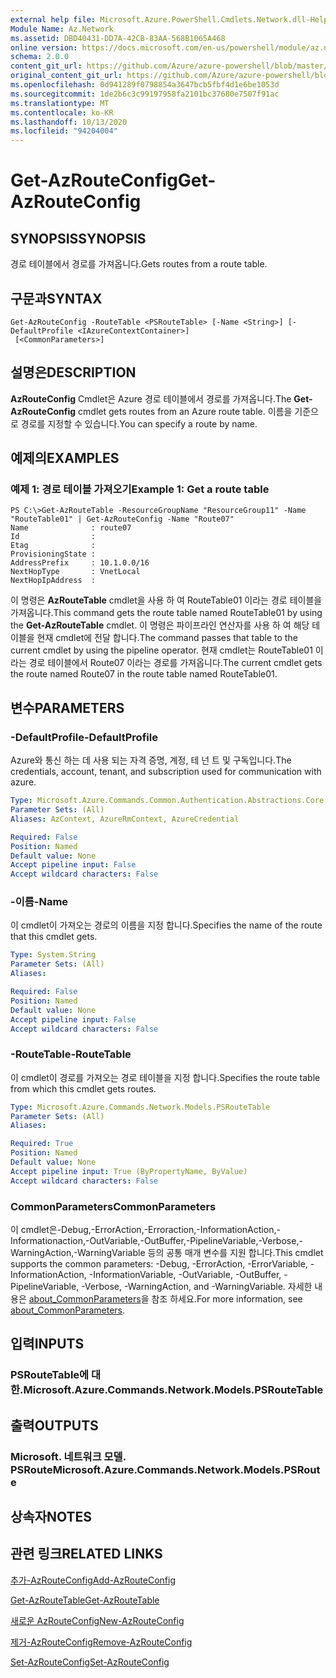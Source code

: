 ```yaml
---
external help file: Microsoft.Azure.PowerShell.Cmdlets.Network.dll-Help.xml
Module Name: Az.Network
ms.assetid: DBD40431-DD7A-42CB-83AA-568B1065A468
online version: https://docs.microsoft.com/en-us/powershell/module/az.network/get-azrouteconfig
schema: 2.0.0
content_git_url: https://github.com/Azure/azure-powershell/blob/master/src/Network/Network/help/Get-AzRouteConfig.md
original_content_git_url: https://github.com/Azure/azure-powershell/blob/master/src/Network/Network/help/Get-AzRouteConfig.md
ms.openlocfilehash: 0d941289f0798854a3647bcb5fbf4d1e6be1053d
ms.sourcegitcommit: 1de2b6c3c99197958fa2101bc37680e7507f91ac
ms.translationtype: MT
ms.contentlocale: ko-KR
ms.lasthandoff: 10/13/2020
ms.locfileid: "94204004"
---
```

# <span data-ttu-id="0d5cb-101">Get-AzRouteConfig</span><span class="sxs-lookup"><span data-stu-id="0d5cb-101">Get-AzRouteConfig</span></span>

## <span data-ttu-id="0d5cb-102">SYNOPSIS</span><span class="sxs-lookup"><span data-stu-id="0d5cb-102">SYNOPSIS</span></span>
<span data-ttu-id="0d5cb-103">경로 테이블에서 경로를 가져옵니다.</span><span class="sxs-lookup"><span data-stu-id="0d5cb-103">Gets routes from a route table.</span></span>

## <span data-ttu-id="0d5cb-104">구문과</span><span class="sxs-lookup"><span data-stu-id="0d5cb-104">SYNTAX</span></span>

```
Get-AzRouteConfig -RouteTable <PSRouteTable> [-Name <String>] [-DefaultProfile <IAzureContextContainer>]
 [<CommonParameters>]
```

## <span data-ttu-id="0d5cb-105">설명은</span><span class="sxs-lookup"><span data-stu-id="0d5cb-105">DESCRIPTION</span></span>
<span data-ttu-id="0d5cb-106">**AzRouteConfig** Cmdlet은 Azure 경로 테이블에서 경로를 가져옵니다.</span><span class="sxs-lookup"><span data-stu-id="0d5cb-106">The **Get-AzRouteConfig** cmdlet gets routes from an Azure route table.</span></span>
<span data-ttu-id="0d5cb-107">이름을 기준으로 경로를 지정할 수 있습니다.</span><span class="sxs-lookup"><span data-stu-id="0d5cb-107">You can specify a route by name.</span></span>

## <span data-ttu-id="0d5cb-108">예제의</span><span class="sxs-lookup"><span data-stu-id="0d5cb-108">EXAMPLES</span></span>

### <span data-ttu-id="0d5cb-109">예제 1: 경로 테이블 가져오기</span><span class="sxs-lookup"><span data-stu-id="0d5cb-109">Example 1: Get a route table</span></span>
```
PS C:\>Get-AzRouteTable -ResourceGroupName "ResourceGroup11" -Name "RouteTable01" | Get-AzRouteConfig -Name "Route07"
Name              : route07
Id                : 
Etag              : 
ProvisioningState : 
AddressPrefix     : 10.1.0.0/16
NextHopType       : VnetLocal
NextHopIpAddress  :
```

<span data-ttu-id="0d5cb-110">이 명령은 **AzRouteTable** cmdlet을 사용 하 여 RouteTable01 이라는 경로 테이블을 가져옵니다.</span><span class="sxs-lookup"><span data-stu-id="0d5cb-110">This command gets the route table named RouteTable01 by using the **Get-AzRouteTable** cmdlet.</span></span>
<span data-ttu-id="0d5cb-111">이 명령은 파이프라인 연산자를 사용 하 여 해당 테이블을 현재 cmdlet에 전달 합니다.</span><span class="sxs-lookup"><span data-stu-id="0d5cb-111">The command passes that table to the current cmdlet by using the pipeline operator.</span></span>
<span data-ttu-id="0d5cb-112">현재 cmdlet는 RouteTable01 이라는 경로 테이블에서 Route07 이라는 경로를 가져옵니다.</span><span class="sxs-lookup"><span data-stu-id="0d5cb-112">The current cmdlet gets the route named Route07 in the route table named RouteTable01.</span></span>

## <span data-ttu-id="0d5cb-113">변수</span><span class="sxs-lookup"><span data-stu-id="0d5cb-113">PARAMETERS</span></span>

### <span data-ttu-id="0d5cb-114">-DefaultProfile</span><span class="sxs-lookup"><span data-stu-id="0d5cb-114">-DefaultProfile</span></span>
<span data-ttu-id="0d5cb-115">Azure와 통신 하는 데 사용 되는 자격 증명, 계정, 테 넌 트 및 구독입니다.</span><span class="sxs-lookup"><span data-stu-id="0d5cb-115">The credentials, account, tenant, and subscription used for communication with azure.</span></span>

```yaml
Type: Microsoft.Azure.Commands.Common.Authentication.Abstractions.Core.IAzureContextContainer
Parameter Sets: (All)
Aliases: AzContext, AzureRmContext, AzureCredential

Required: False
Position: Named
Default value: None
Accept pipeline input: False
Accept wildcard characters: False
```

### <span data-ttu-id="0d5cb-116">-이름</span><span class="sxs-lookup"><span data-stu-id="0d5cb-116">-Name</span></span>
<span data-ttu-id="0d5cb-117">이 cmdlet이 가져오는 경로의 이름을 지정 합니다.</span><span class="sxs-lookup"><span data-stu-id="0d5cb-117">Specifies the name of the route that this cmdlet gets.</span></span>

```yaml
Type: System.String
Parameter Sets: (All)
Aliases:

Required: False
Position: Named
Default value: None
Accept pipeline input: False
Accept wildcard characters: False
```

### <span data-ttu-id="0d5cb-118">-RouteTable</span><span class="sxs-lookup"><span data-stu-id="0d5cb-118">-RouteTable</span></span>
<span data-ttu-id="0d5cb-119">이 cmdlet이 경로를 가져오는 경로 테이블을 지정 합니다.</span><span class="sxs-lookup"><span data-stu-id="0d5cb-119">Specifies the route table from which this cmdlet gets routes.</span></span>

```yaml
Type: Microsoft.Azure.Commands.Network.Models.PSRouteTable
Parameter Sets: (All)
Aliases:

Required: True
Position: Named
Default value: None
Accept pipeline input: True (ByPropertyName, ByValue)
Accept wildcard characters: False
```

### <span data-ttu-id="0d5cb-120">CommonParameters</span><span class="sxs-lookup"><span data-stu-id="0d5cb-120">CommonParameters</span></span>
<span data-ttu-id="0d5cb-121">이 cmdlet은-Debug,-ErrorAction,-Erroraction,-InformationAction,-Informationaction,-OutVariable,-OutBuffer,-PipelineVariable,-Verbose,-WarningAction,-WarningVariable 등의 공통 매개 변수를 지원 합니다.</span><span class="sxs-lookup"><span data-stu-id="0d5cb-121">This cmdlet supports the common parameters: -Debug, -ErrorAction, -ErrorVariable, -InformationAction, -InformationVariable, -OutVariable, -OutBuffer, -PipelineVariable, -Verbose, -WarningAction, and -WarningVariable.</span></span> <span data-ttu-id="0d5cb-122">자세한 내용은 [about_CommonParameters](http://go.microsoft.com/fwlink/?LinkID=113216)을 참조 하세요.</span><span class="sxs-lookup"><span data-stu-id="0d5cb-122">For more information, see [about_CommonParameters](http://go.microsoft.com/fwlink/?LinkID=113216).</span></span>

## <span data-ttu-id="0d5cb-123">입력</span><span class="sxs-lookup"><span data-stu-id="0d5cb-123">INPUTS</span></span>

### <span data-ttu-id="0d5cb-124">PSRouteTable에 대 한.</span><span class="sxs-lookup"><span data-stu-id="0d5cb-124">Microsoft.Azure.Commands.Network.Models.PSRouteTable</span></span>

## <span data-ttu-id="0d5cb-125">출력</span><span class="sxs-lookup"><span data-stu-id="0d5cb-125">OUTPUTS</span></span>

### <span data-ttu-id="0d5cb-126">Microsoft. 네트워크 모델. PSRoute</span><span class="sxs-lookup"><span data-stu-id="0d5cb-126">Microsoft.Azure.Commands.Network.Models.PSRoute</span></span>

## <span data-ttu-id="0d5cb-127">상속자</span><span class="sxs-lookup"><span data-stu-id="0d5cb-127">NOTES</span></span>

## <span data-ttu-id="0d5cb-128">관련 링크</span><span class="sxs-lookup"><span data-stu-id="0d5cb-128">RELATED LINKS</span></span>

[<span data-ttu-id="0d5cb-129">추가-AzRouteConfig</span><span class="sxs-lookup"><span data-stu-id="0d5cb-129">Add-AzRouteConfig</span></span>](./Add-AzRouteConfig.md)

[<span data-ttu-id="0d5cb-130">Get-AzRouteTable</span><span class="sxs-lookup"><span data-stu-id="0d5cb-130">Get-AzRouteTable</span></span>](./Get-AzRouteTable.md)

[<span data-ttu-id="0d5cb-131">새로운 AzRouteConfig</span><span class="sxs-lookup"><span data-stu-id="0d5cb-131">New-AzRouteConfig</span></span>](./New-AzRouteConfig.md)

[<span data-ttu-id="0d5cb-132">제거-AzRouteConfig</span><span class="sxs-lookup"><span data-stu-id="0d5cb-132">Remove-AzRouteConfig</span></span>](./Remove-AzRouteConfig.md)

[<span data-ttu-id="0d5cb-133">Set-AzRouteConfig</span><span class="sxs-lookup"><span data-stu-id="0d5cb-133">Set-AzRouteConfig</span></span>](./Set-AzRouteConfig.md)


